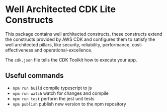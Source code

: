 # Well Architected CDK Lite Constructs

This package contains well architected constructs, these constructs extend the constructs provided 
by AWS CDK and configures them to satisfy the well architected pillars, like 
security, reliability, performance, cost-effectiveness and operational-excellence.

The `cdk.json` file tells the CDK Toolkit how to execute your app.

## Useful commands

* `npm run build`   compile typescript to js
* `npm run watch`   watch for changes and compile
* `npm run test`    perform the jest unit tests
* `npm publish`     publish new version to the npm repository
